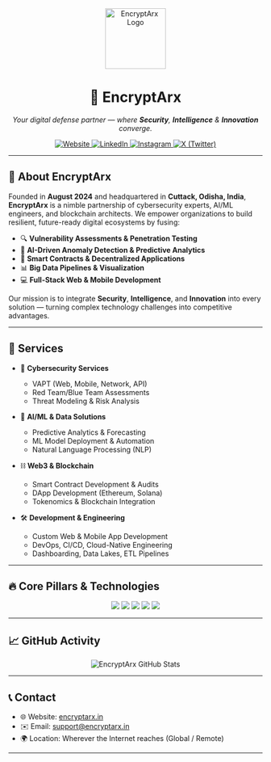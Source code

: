<div align="center">
  <img src="https://github.com/EncryptArx/encryptarx-website/blob/main/src/assets/logo.png" alt="EncryptArx Logo" width="120" />
  <h1>🔐 EncryptArx</h1>
  <p><em>Your digital defense partner — where <strong>Security</strong>, <strong>Intelligence</strong> & <strong>Innovation</strong> converge.</em></p>

  <!-- Social Badges -->
  <p>
    <a href="https://www.encryptarx.in/">
      <img alt="Website" src="https://img.shields.io/badge/Website-EncryptArx-0A192F?logo=Google-Chrome&logoColor=white" />
    </a>
    <a href="https://linkedin.com/company/encryptarx">
      <img alt="LinkedIn" src="https://img.shields.io/badge/LinkedIn-EncryptArx-0077B5?logo=linkedin&logoColor=white" />
    </a>
    <a href="https://www.instagram.com/encryptarx/">
      <img alt="Instagram" src="https://img.shields.io/badge/Instagram-@encryptarx-E4405F?logo=instagram&logoColor=white" />
    </a>
    <a href="https://x.com/encryptarxx">
      <img alt="X (Twitter)" src="https://img.shields.io/badge/X-@encryptarxx-000000?logo=twitter&logoColor=white" />
    </a>
  </p>
</div>

---

## 🚀 About EncryptArx  

Founded in **August 2024** and headquartered in **Cuttack, Odisha, India**, **EncryptArx** is a nimble partnership of cybersecurity experts, AI/ML engineers, and blockchain architects. We empower organizations to build resilient, future-ready digital ecosystems by fusing:

- 🔍 **Vulnerability Assessments & Penetration Testing**  
- 🤖 **AI-Driven Anomaly Detection & Predictive Analytics**  
- 🔗 **Smart Contracts & Decentralized Applications**  
- 📊 **Big Data Pipelines & Visualization**  
- 💻 **Full-Stack Web & Mobile Development**

Our mission is to integrate **Security**, **Intelligence**, and **Innovation** into every solution — turning complex technology challenges into competitive advantages.

---

## 💼 Services

- 🔐 **Cybersecurity Services**
  - VAPT (Web, Mobile, Network, API)
  - Red Team/Blue Team Assessments
  - Threat Modeling & Risk Analysis

- 🧠 **AI/ML & Data Solutions**
  - Predictive Analytics & Forecasting
  - ML Model Deployment & Automation
  - Natural Language Processing (NLP)

- ⛓️ **Web3 & Blockchain**
  - Smart Contract Development & Audits
  - DApp Development (Ethereum, Solana)
  - Tokenomics & Blockchain Integration

- 🛠️ **Development & Engineering**
  - Custom Web & Mobile App Development
  - DevOps, CI/CD, Cloud-Native Engineering
  - Dashboarding, Data Lakes, ETL Pipelines

---

## 🔥 Core Pillars & Technologies

<div align="center">
  <img src="https://img.shields.io/badge/Cybersecurity-Expertise-ff4757?logo=fortinet&logoColor=white" />
  <img src="https://img.shields.io/badge/AI/ML-Intelligence-3742fa?logo=tensorflow&logoColor=white" />
  <img src="https://img.shields.io/badge/Web3-Blockchain-8e44ad?logo=ethereum&logoColor=white" />
  <img src="https://img.shields.io/badge/Data-Engineering-2ed573?logo=apache-spark&logoColor=white" />
  <img src="https://img.shields.io/badge/Full--Stack-Development-ffa501?logo=javascript&logoColor=white" />
</div>

---

## 📈 GitHub Activity

<div align="center">
  <img src="https://github-readme-stats.vercel.app/api?username=EncryptArx&show_icons=true&theme=dark&count_private=true" alt="EncryptArx GitHub Stats" />
</div>

---

## 📞 Contact

- 🌐 Website: [encryptarx.in](https://www.encryptarx.in/)
- ✉️ Email: [support@encryptarx.in](mailto:support@encryptarx.in)
- 🌍 Location: Wherever the Internet reaches (Global / Remote)

---

